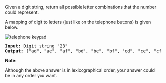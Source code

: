 Given a digit string, return all possible letter combinations that the number could represent.

A mapping of digit to letters (just like on the telephone buttons) is given below.

![telephone keypad](http://upload.wikimedia.org/wikipedia/commons/thumb/7/73/Telephone-keypad2.svg/200px-Telephone-keypad2.svg.png)

<pre>
<b>Input:</b> Digit string "23"
<b>Output:</b> ["ad", "ae", "af", "bd", "be", "bf", "cd", "ce", "cf"].
</pre>

**Note:**

Although the above answer is in lexicographical order, your answer could be in any order you want.
